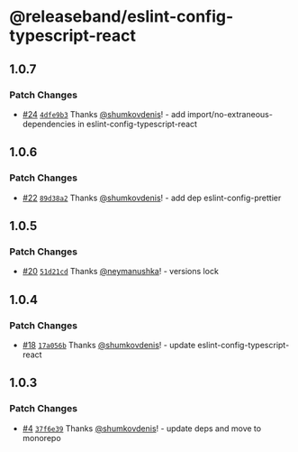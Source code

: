 # @releaseband/eslint-config-typescript-react

## 1.0.7

### Patch Changes

- [#24](https://github.com/releaseband/nodejs-tools/pull/24) [`4dfe9b3`](https://github.com/releaseband/nodejs-tools/commit/4dfe9b340cd77e6a01efae7cf5c2e3f0070f68c8) Thanks [@shumkovdenis](https://github.com/shumkovdenis)! - add import/no-extraneous-dependencies in eslint-config-typescript-react

## 1.0.6

### Patch Changes

- [#22](https://github.com/releaseband/nodejs-tools/pull/22) [`89d38a2`](https://github.com/releaseband/nodejs-tools/commit/89d38a289adfa4028e067d7efda78833194c7785) Thanks [@shumkovdenis](https://github.com/shumkovdenis)! - add dep eslint-config-prettier

## 1.0.5

### Patch Changes

- [#20](https://github.com/releaseband/nodejs-tools/pull/20) [`51d21cd`](https://github.com/releaseband/nodejs-tools/commit/51d21cdf74e55804d7bc690fc271fa0abee41b49) Thanks [@neymanushka](https://github.com/neymanushka)! - versions lock

## 1.0.4

### Patch Changes

- [#18](https://github.com/releaseband/nodejs-tools/pull/18) [`17a056b`](https://github.com/releaseband/nodejs-tools/commit/17a056b0154d92316de478593718e2cefe1856a5) Thanks [@shumkovdenis](https://github.com/shumkovdenis)! - update eslint-config-typescript-react

## 1.0.3

### Patch Changes

- [#4](https://github.com/releaseband/nodejs-tools/pull/4) [`37f6e39`](https://github.com/releaseband/nodejs-tools/commit/37f6e39199658e330aec92cd9b61839bfbd4bb15) Thanks [@shumkovdenis](https://github.com/shumkovdenis)! - update deps and move to monorepo

